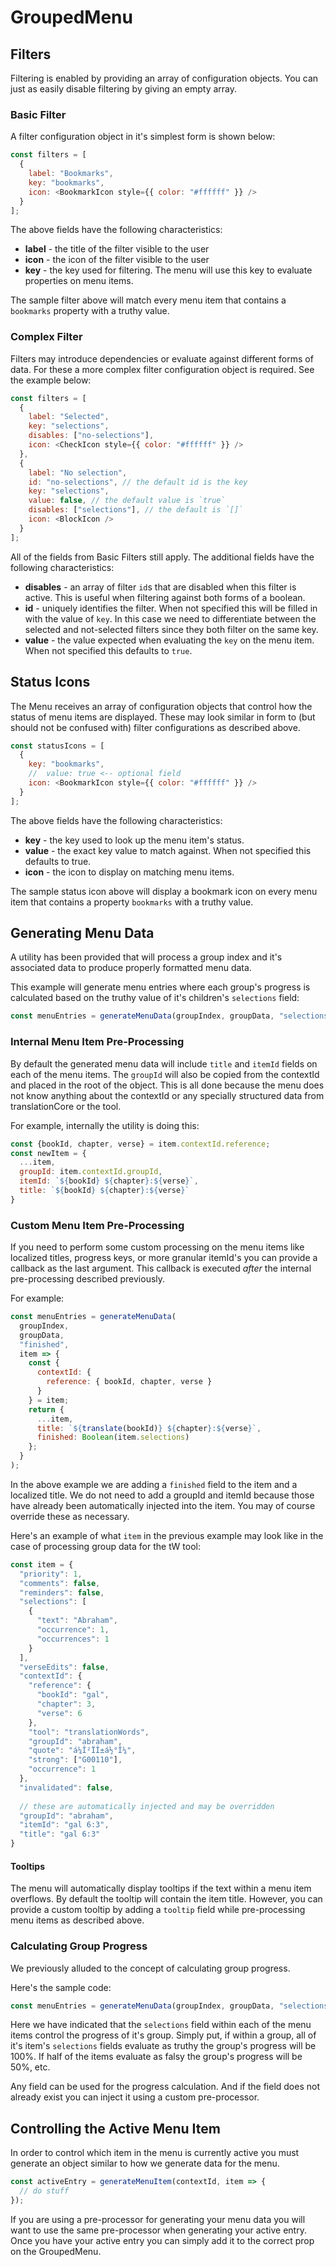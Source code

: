# GroupedMenu

## Filters

Filtering is enabled by providing an array of configuration objects.
You can just as easily disable filtering by giving an empty array.

### Basic Filter

A filter configuration object in it's simplest form is shown below:

```js
const filters = [
  {
    label: "Bookmarks",
    key: "bookmarks",
    icon: <BookmarkIcon style={{ color: "#ffffff" }} />
  }
];
```

The above fields have the following characteristics:

- **label** - the title of the filter visible to the user
- **icon** - the icon of the filter visible to the user
- **key** - the key used for filtering. The menu will use this key to evaluate properties on menu items.

The sample filter above will match every menu item that contains a `bookmarks` property with a truthy value.

### Complex Filter

Filters may introduce dependencies or evaluate against different forms of data.
For these a more complex filter configuration object is required.
See the example below:

```js
const filters = [
  {
    label: "Selected",
    key: "selections",
    disables: ["no-selections"],
    icon: <CheckIcon style={{ color: "#ffffff" }} />
  },
  {
    label: "No selection",
    id: "no-selections", // the default id is the key
    key: "selections",
    value: false, // the default value is `true`
    disables: ["selections"], // the default is `[]`
    icon: <BlockIcon />
  }
];
```

All of the fields from Basic Filters still apply.
The additional fields have the following characteristics:

- **disables** - an array of filter `id`s that are disabled when this filter is active. This is useful when filtering against both forms of a boolean.
- **id** - uniquely identifies the filter. When not specified this will be filled in with the value of `key`. In this case we need to differentiate between the selected and not-selected filters since they both filter on the same key.
- **value** - the value expected when evaluating the `key` on the menu item. When not specified this defaults to `true`.

## Status Icons

The Menu receives an array of configuration objects that control how the status of menu items are displayed.
These may look similar in form to (but should not be confused with) filter configurations as described above.

```js
const statusIcons = [
  {
    key: "bookmarks",
    //  value: true <-- optional field
    icon: <BookmarkIcon style={{ color: "#ffffff" }} />
  }
];
```

The above fields have the following characteristics:

- **key** - the key used to look up the menu item's status.
- **value** - the exact key value to match against. When not specified this defaults to true.
- **icon** - the icon to display on matching menu items.

The sample status icon above will display a bookmark icon on every menu item that contains a property `bookmarks` with a truthy value.

## Generating Menu Data

A utility has been provided that will process a group index and it's associated data to produce properly formatted menu data.

This example will generate menu entries where each group's progress is calculated based on the truthy value of it's children's `selections` field:

```js
const menuEntries = generateMenuData(groupIndex, groupData, "selections");
```

### Internal Menu Item Pre-Processing

By default the generated menu data will include `title` and `itemId` fields on each of the menu items.
The `groupId` will also be copied from the contextId and placed in the root of the object.
This is all done because the menu does not know anything about the contextId or any specially structured data
from translationCore or the tool.

For example, internally the utility is doing this:
```js
const {bookId, chapter, verse} = item.contextId.reference;
const newItem = {
  ...item,
  groupId: item.contextId.groupId,
  itemId: `${bookId} ${chapter}:${verse}`,
  title: `${bookId} ${chapter}:${verse}`
}
```

### Custom Menu Item Pre-Processing

If you need to perform some custom processing on the menu items like localized titles, progress keys, or more granular itemId's
you can provide a callback as the last argument. This callback is executed _after_ the internal pre-processing described previously.

For example:
```js
const menuEntries = generateMenuData(
  groupIndex,
  groupData,
  "finished",
  item => {
    const {
      contextId: {
        reference: { bookId, chapter, verse }
      }
    } = item;
    return {
      ...item,
      title: `${translate(bookId)} ${chapter}:${verse}`,
      finished: Boolean(item.selections)
    };
  }
);
```

In the above example we are adding a `finished` field to the item and a localized title.
We do not need to add a groupId and itemId because those have already been 
automatically injected into the item. You may of course override these as necessary.

Here's an example of what `item` in the previous example may look like in the case of processing group data for the tW tool:

```js
const item = {
  "priority": 1,
  "comments": false,
  "reminders": false,
  "selections": [
    {
      "text": "Abraham",
      "occurrence": 1,
      "occurrences": 1
    }
  ],
  "verseEdits": false,
  "contextId": {
    "reference": {
      "bookId": "gal",
      "chapter": 3,
      "verse": 6
    },
    "tool": "translationWords",
    "groupId": "abraham",
    "quote": "á¼Î²ÏÎ±á½°Î¼",
    "strong": ["G00110"],
    "occurrence": 1
  },
  "invalidated": false,
  
  // these are automatically injected and may be overridden
  "groupId": "abraham",
  "itemId": "gal 6:3",
  "title": "gal 6:3"
}
```

#### Tooltips

The menu will automatically display tooltips if the text within a menu item overflows.
By default the tooltip will contain the item title.
However, you can provide a custom tooltip by adding a `tooltip` field while pre-processing menu items as described above.

### Calculating Group Progress

We previously alluded to the concept of calculating group progress.

Here's the sample code:

```js
const menuEntries = generateMenuData(groupIndex, groupData, "selections");
```

Here we have indicated that the `selections` field within each of the menu items
control the progress of it's group.
Simply put, if within a group, all of it's item's `selections` fields evaluate as truthy
the group's progress will be 100%. If half of the items evaluate as falsy the group's
progress will be 50%, etc.

Any field can be used for the progress calculation.
And if the field does not already exist you can inject it using a custom pre-processor.

## Controlling the Active Menu Item

In order to control which item in the menu is currently active you must generate an object
similar to how we generate data for the menu.

```js
const activeEntry = generateMenuItem(contextId, item => {
  // do stuff
});
```

If you are using a pre-processor for generating your menu data you will want to use the same
pre-processor when generating your active entry.
Once you have your active entry you can simply add it to the correct prop on the GroupedMenu.

